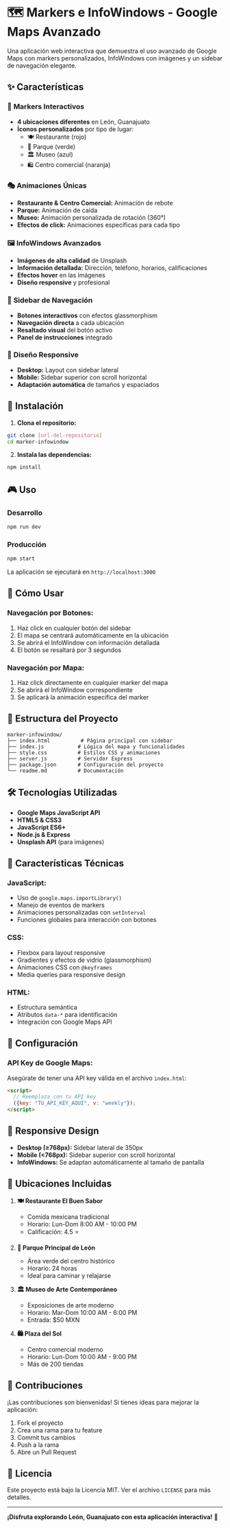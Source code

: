 # 🗺️ Markers e InfoWindows - Google Maps Avanzado

Una aplicación web interactiva que demuestra el uso avanzado de Google Maps con markers personalizados, InfoWindows con imágenes y un sidebar de navegación elegante.

## ✨ Características

### 🎯 **Markers Interactivos**
- **4 ubicaciones diferentes** en León, Guanajuato
- **Íconos personalizados** por tipo de lugar:
  - 🍽️ Restaurante (rojo)
  - 🌳 Parque (verde) 
  - 🏛️ Museo (azul)
  - 🛍️ Centro comercial (naranja)

### 🎭 **Animaciones Únicas**
- **Restaurante & Centro Comercial:** Animación de rebote
- **Parque:** Animación de caída
- **Museo:** Animación personalizada de rotación (360°)
- **Efectos de click:** Animaciones específicas para cada tipo

### 🖼️ **InfoWindows Avanzados**
- **Imágenes de alta calidad** de Unsplash
- **Información detallada:** Dirección, teléfono, horarios, calificaciones
- **Efectos hover** en las imágenes
- **Diseño responsive** y profesional

### 🎨 **Sidebar de Navegación**
- **Botones interactivos** con efectos glassmorphism
- **Navegación directa** a cada ubicación
- **Resaltado visual** del botón activo
- **Panel de instrucciones** integrado

### 📱 **Diseño Responsive**
- **Desktop:** Layout con sidebar lateral
- **Mobile:** Sidebar superior con scroll horizontal
- **Adaptación automática** de tamaños y espaciados

## 🚀 Instalación

1. **Clona el repositorio:**
```bash
git clone [url-del-repositorio]
cd marker-infowindow
```

2. **Instala las dependencias:**
```bash
npm install
```

## 🎮 Uso

### Desarrollo
```bash
npm run dev
```

### Producción
```bash
npm start
```

La aplicación se ejecutará en `http://localhost:3000`

## 🎯 Cómo Usar

### **Navegación por Botones:**
1. Haz click en cualquier botón del sidebar
2. El mapa se centrará automáticamente en la ubicación
3. Se abrirá el InfoWindow con información detallada
4. El botón se resaltará por 3 segundos

### **Navegación por Mapa:**
1. Haz click directamente en cualquier marker del mapa
2. Se abrirá el InfoWindow correspondiente
3. Se aplicará la animación específica del marker

## 📁 Estructura del Proyecto

```
marker-infowindow/
├── index.html          # Página principal con sidebar
├── index.js           # Lógica del mapa y funcionalidades
├── style.css          # Estilos CSS y animaciones
├── server.js          # Servidor Express
├── package.json       # Configuración del proyecto
└── readme.md          # Documentación
```

## 🛠️ Tecnologías Utilizadas

- **Google Maps JavaScript API**
- **HTML5 & CSS3**
- **JavaScript ES6+**
- **Node.js & Express**
- **Unsplash API** (para imágenes)

## 🎨 Características Técnicas

### **JavaScript:**
- Uso de `google.maps.importLibrary()`
- Manejo de eventos de markers
- Animaciones personalizadas con `setInterval`
- Funciones globales para interacción con botones

### **CSS:**
- Flexbox para layout responsive
- Gradientes y efectos de vidrio (glassmorphism)
- Animaciones CSS con `@keyframes`
- Media queries para responsive design

### **HTML:**
- Estructura semántica
- Atributos `data-*` para identificación
- Integración con Google Maps API

## 🔧 Configuración

### **API Key de Google Maps:**
Asegúrate de tener una API key válida en el archivo `index.html`:
```html
<script>
  // Reemplaza con tu API key
  ({key: "TU_API_KEY_AQUI", v: "weekly"});
</script>
```

## 📱 Responsive Design

- **Desktop (≥768px):** Sidebar lateral de 350px
- **Mobile (<768px):** Sidebar superior con scroll horizontal
- **InfoWindows:** Se adaptan automáticamente al tamaño de pantalla

## 🎯 Ubicaciones Incluidas

1. **🍽️ Restaurante El Buen Sabor**
   - Comida mexicana tradicional
   - Horario: Lun-Dom 8:00 AM - 10:00 PM
   - Calificación: 4.5 ⭐

2. **🌳 Parque Principal de León**
   - Área verde del centro histórico
   - Horario: 24 horas
   - Ideal para caminar y relajarse

3. **🏛️ Museo de Arte Contemporáneo**
   - Exposiciones de arte moderno
   - Horario: Mar-Dom 10:00 AM - 6:00 PM
   - Entrada: $50 MXN

4. **🛍️ Plaza del Sol**
   - Centro comercial moderno
   - Horario: Lun-Dom 10:00 AM - 9:00 PM
   - Más de 200 tiendas

## 🤝 Contribuciones

¡Las contribuciones son bienvenidas! Si tienes ideas para mejorar la aplicación:

1. Fork el proyecto
2. Crea una rama para tu feature
3. Commit tus cambios
4. Push a la rama
5. Abre un Pull Request

## 📄 Licencia

Este proyecto está bajo la Licencia MIT. Ver el archivo `LICENSE` para más detalles.

---

**¡Disfruta explorando León, Guanajuato con esta aplicación interactiva!** 🎉
